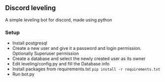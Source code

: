 ## Discord leveling
A simple leveling bot for discord, made using python

### Setup
- Install postgresql
- Create a new user and give it a password and login permission. Optionally Superuser permission
- Create a database and select the newly created user as its owner
- Edit leveling/config.py and fill the Database info
- Install packages from requirements.txt `pip install -r requirements.txt`
- Run bot.py